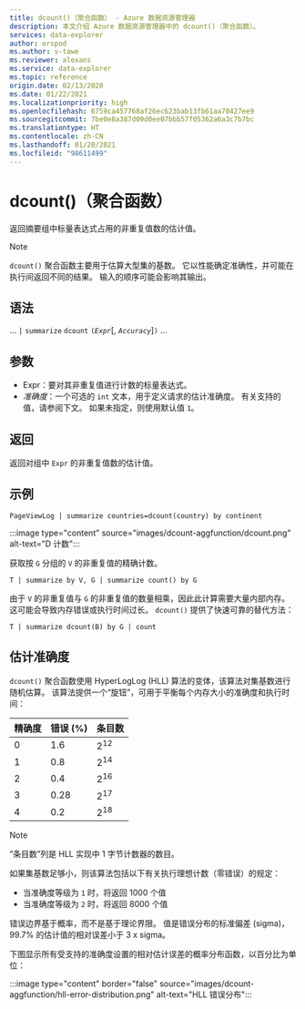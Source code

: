 ```yaml
---
title: dcount()（聚合函数） - Azure 数据资源管理器
description: 本文介绍 Azure 数据资源管理器中的 dcount()（聚合函数）。
services: data-explorer
author: orspod
ms.author: v-tawe
ms.reviewer: alexans
ms.service: data-explorer
ms.topic: reference
origin.date: 02/13/2020
ms.date: 01/22/2021
ms.localizationpriority: high
ms.openlocfilehash: 6759ca457768af26ec623bab13fb61aa70427ee9
ms.sourcegitcommit: 7be0e8a387d09d0ee07bbb57f05362a6a3c7b7bc
ms.translationtype: HT
ms.contentlocale: zh-CN
ms.lasthandoff: 01/20/2021
ms.locfileid: "98611499"
---
```

# <a name="dcount-aggregation-function"></a>dcount()（聚合函数）

返回摘要组中标量表达式占用的非重复值数的估计值。

> [!NOTE]
> `dcount()` 聚合函数主要用于估算大型集的基数。 它以性能确定准确性，并可能在执行间返回不同的结果。 输入的顺序可能会影响其输出。

## <a name="syntax"></a>语法

... `|` `summarize` `dcount` `(`*`Expr`*[, *`Accuracy`*]`)` ...

## <a name="arguments"></a>参数

* Expr：要对其非重复值进行计数的标量表达式。
* *准确度*：一个可选的 `int` 文本，用于定义请求的估计准确度。 有关支持的值，请参阅下文。 如果未指定，则使用默认值 `1`。

## <a name="returns"></a>返回

返回对组中 `Expr` 的非重复值数的估计值。

## <a name="example"></a>示例

```kusto
PageViewLog | summarize countries=dcount(country) by continent
```

:::image type="content" source="images/dcount-aggfunction/dcount.png" alt-text="D 计数":::

获取按 `G` 分组的 `V` 的非重复值的精确计数。

```kusto
T | summarize by V, G | summarize count() by G
```

由于 `V` 的非重复值与 `G` 的非重复值的数量相乘，因此此计算需要大量内部内存。
这可能会导致内存错误或执行时间过长。 
`dcount()` 提供了快速可靠的替代方法：

```kusto
T | summarize dcount(B) by G | count
```

## <a name="estimation-accuracy"></a>估计准确度

`dcount()` 聚合函数使用 HyperLogLog (HLL) 算法的变体，该算法对集基数进行随机估算。 该算法提供一个“旋钮”，可用于平衡每个内存大小的准确度和执行时间：

|精确度|错误 (%)|条目数   |
|--------|---------|--------------|
|       0|      1.6|2<sup>12</sup>|
|       1|      0.8|2<sup>14</sup>|
|       2|      0.4|2<sup>16</sup>|
|       3|     0.28|2<sup>17</sup>|
|       4|      0.2|2<sup>18</sup>|

> [!NOTE]
> “条目数”列是 HLL 实现中 1 字节计数器的数目。

如果集基数足够小，则该算法包括以下有关执行理想计数（零错误）的规定：
* 当准确度等级为 `1` 时，将返回 1000 个值
* 当准确度等级为 `2` 时，将返回 8000 个值

错误边界基于概率，而不是基于理论界限。 值是错误分布的标准偏差 (sigma)，99.7% 的估计值的相对误差小于 3 x sigma。

下图显示所有受支持的准确度设置的相对估计误差的概率分布函数，以百分比为单位：

:::image type="content" border="false" source="images/dcount-aggfunction/hll-error-distribution.png" alt-text="HLL 错误分布":::
